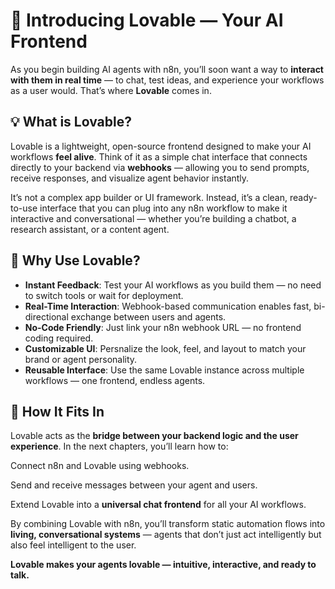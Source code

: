 # 💬 Introducing Lovable — Your AI Frontend

As you begin building AI agents with n8n, you’ll soon want a way to **interact with them in real time** — to chat, test ideas, and experience your workflows as a user would. That’s where **Lovable** comes in.

## 💡 What is Lovable?

Lovable is a lightweight, open-source frontend designed to make your AI workflows **feel alive**. Think of it as a simple chat interface that connects directly to your backend via **webhooks** — allowing you to send prompts, receive responses, and visualize agent behavior instantly.

It’s not a complex app builder or UI framework. Instead, it’s a clean, ready-to-use interface that you can plug into any n8n workflow to make it interactive and conversational — whether you’re building a chatbot, a research assistant, or a content agent.

## 🚀 Why Use Lovable?

- **Instant Feedback**: Test your AI workflows as you build them — no need to switch tools or wait for deployment.
- **Real-Time Interaction**: Webhook-based communication enables fast, bi-directional exchange between users and agents.
- **No-Code Friendly**: Just link your n8n webhook URL — no frontend coding required.
- **Customizable UI**: Persnalize the look, feel, and layout to match your brand or agent personality.
- **Reusable Interface**: Use the same Lovable instance across multiple workflows — one frontend, endless agents.

## 🔗 How It Fits In

Lovable acts as the **bridge between your backend logic and the user experience**. In the next chapters, you’ll learn how to:

Connect n8n and Lovable using webhooks.

Send and receive messages between your agent and users.

Extend Lovable into a **universal chat frontend** for all your AI workflows.

By combining Lovable with n8n, you’ll transform static automation flows into **living, conversational systems** — agents that don’t just act intelligently but also feel intelligent to the user.

**Lovable makes your agents lovable — intuitive, interactive, and ready to talk.**
